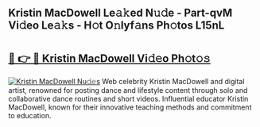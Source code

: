 ## Kristin MacDowell Le𝚊𝚔ed N𝚞𝚍e - Part-qvM Vi𝚍eo Le𝚊𝚔s - H𝚘t O𝚗lyf𝚊ns Ph𝚘tos L15nL

# <h2><a href="http://hf00cdb.feru.top/?c=Kristin+MacDowell">🔗 👉 🔴 Kristin MacDowell Vi𝚍𝚎o Ph𝚘t𝚘𝚜</a></h2>

[![Kristin MacDowell Nu𝚍𝚎s](https://i.imgur.com/0TWrTi3.gif)](http://hf00cdb.feru.top/?c=Kristin+MacDowell)
Web celebrity Kristin MacDowell and digital artist, renowned for posting dance and lifestyle content through solo and collaborative dance routines and short videos. Influential educator Kristin MacDowell, known for their innovative teaching methods and commitment to education. 

